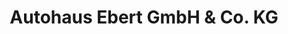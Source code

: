 ---
title: "Autohaus Ebert GmbH & Co. KG"
url: /michelstadt/autohaus-ebert-gmbh-und-co-kg/
shop: Autohaus
---